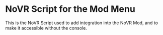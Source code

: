 # NoVR Script for the Mod Menu
This is the NoVR Script used to add integration into the NoVR Mod, and to make it accessible without the console.
 
